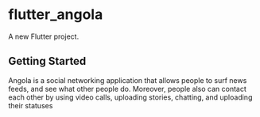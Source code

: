 # flutter_angola

A new Flutter project.

## Getting Started

Angola is a social networking application that allows people to surf news feeds, and see what other people do. Moreover, people also can contact each other by using video calls, uploading stories, chatting, and uploading their statuses

